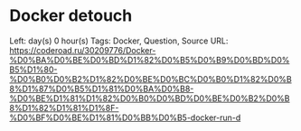 # Docker detouch

Left:  day(s) 0 hour(s) 
Tags: Docker, Question, Source
URL: https://coderoad.ru/30209776/Docker-%D0%BA%D0%BE%D0%BD%D1%82%D0%B5%D0%B9%D0%BD%D0%B5%D1%80-%D0%B0%D0%B2%D1%82%D0%BE%D0%BC%D0%B0%D1%82%D0%B8%D1%87%D0%B5%D1%81%D0%BA%D0%B8-%D0%BE%D1%81%D1%82%D0%B0%D0%BD%D0%BE%D0%B2%D0%B8%D1%82%D1%81%D1%8F-%D0%BF%D0%BE%D1%81%D0%BB%D0%B5-docker-run-d